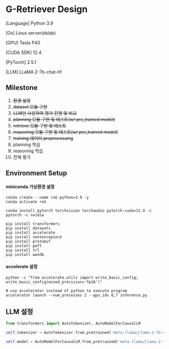 # G-Retriever Design

[Language] Python 3.9

[Os] Linux server(dslab)

[GPU] Tesla P40

[CUDA SDK] 12.4

[PyTorch] 2.5.1

[LLM] LLaMA 2-7b-chat-hf

## Milestone
1. ~~환경 설정~~
2. ~~dataset 모듈 구현~~ 
3. ~~LLM만 사용하여 평가 진행 및 비교~~
4. ~~planning 모듈 구현 및 테스트(w/ pre_trained model)~~
5. ~~retrieve 모듈 구현 및 테스트~~ 
6. ~~reasoning 모듈 구현 및 테스트(w/ pre_trained model)~~
7. ~~training 데이터 preprocessing~~
8. planning 학습
9. reasoning 학습
10. 전체 평가

## Environment Setup

#### miniconda 가상환경 설정
```shell
conda create --name roG python=3.9 -y
conda activate roG

conda install pytorch torchvision torchaudio pytorch-cuda=12.4 -c pytorch -c nvidia

pip install transformers
pip install datasets
pip install accelerate
pip install sentencepiece
pip install protobuf
pip install peft
pip install trl
pip install wandb
```

#### accelerate 설정
```shell
python -c "from accelerate.utils import write_basic_config; write_basic_config(mixed_precision='fp16')"

# use accelerator instead of python to execute program
accelerator launch --num_processes 2 --gpu_ids 6,7 inference.py
```

## LLM 설정
```python
from transformers import AutoTokenizer, AutoModelForCausalLM

self.tokenizer = AutoTokenizer.from_pretrained('meta-llama/Llama-2-7b-chat-hf', padding_side='left', use_fast=False)

self.model = AutoModelForCausalLM.from_pretrained('meta-llama/Llama-2-7b-chat-hf', torch_dtype=torch.bfloat16)
```


